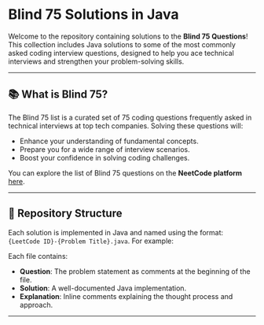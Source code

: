 # Blind 75 Solutions in Java

Welcome to the repository containing solutions to the **Blind 75 Questions**! This collection includes Java solutions to some of the most commonly asked coding interview questions, designed to help you ace technical interviews and strengthen your problem-solving skills.

---

## 📚 What is Blind 75?

The Blind 75 list is a curated set of 75 coding questions frequently asked in technical interviews at top tech companies. Solving these questions will:

- Enhance your understanding of fundamental concepts.
- Prepare you for a wide range of interview scenarios.
- Boost your confidence in solving coding challenges.

You can explore the list of Blind 75 questions on the **NeetCode platform** [here](https://neetcode.io/practice?tab=blind75).

---

## 📂 Repository Structure

Each solution is implemented in Java and named using the format: `{LeetCode ID}-{Problem Title}.java`. For example:

Each file contains:

- **Question**: The problem statement as comments at the beginning of the file.
- **Solution**: A well-documented Java implementation.
- **Explanation**: Inline comments explaining the thought process and approach.

---
